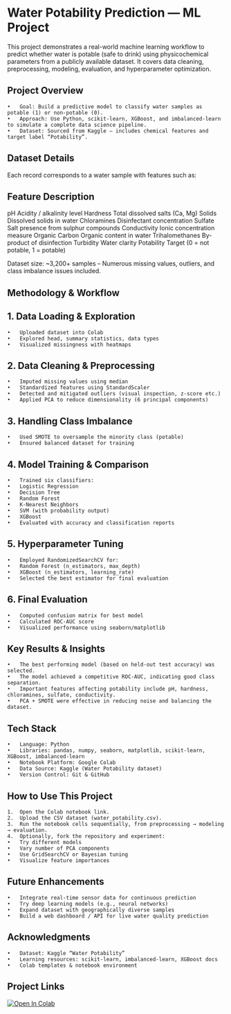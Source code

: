 # Water Potability Prediction — ML Project


This project demonstrates a real-world machine learning workflow to predict whether water is potable (safe to drink) using physicochemical parameters from a publicly available dataset. It covers data cleaning, preprocessing, modeling, evaluation, and hyperparameter optimization.


## Project Overview

	•	Goal: Build a predictive model to classify water samples as potable (1) or non-potable (0).
	•	Approach: Use Python, scikit-learn, XGBoost, and imbalanced-learn to simulate a complete data science pipeline.
	•	Dataset: Sourced from Kaggle — includes chemical features and target label “Potability”.


## Dataset Details

Each record corresponds to a water sample with features such as:

## Feature	Description

pH	Acidity / alkalinity level
Hardness	Total dissolved salts (Ca, Mg)
Solids	Dissolved solids in water
Chloramines	Disinfectant concentration
Sulfate	Salt presence from sulphur compounds
Conductivity	Ionic concentration measure
Organic Carbon	Organic content in water
Trihalomethanes	By-product of disinfection
Turbidity	Water clarity
Potability	Target (0 = not potable, 1 = potable)

Dataset size: ~3,200+ samples
– Numerous missing values, outliers, and class imbalance issues included.


## Methodology & Workflow

## 1. Data Loading & Exploration
	•	Uploaded dataset into Colab
	•	Explored head, summary statistics, data types
	•	Visualized missingness with heatmaps

## 2. Data Cleaning & Preprocessing
	•	Imputed missing values using median
	•	Standardized features using StandardScaler
	•	Detected and mitigated outliers (visual inspection, z-score etc.)
	•	Applied PCA to reduce dimensionality (6 principal components)

## 3. Handling Class Imbalance
	•	Used SMOTE to oversample the minority class (potable)
	•	Ensured balanced dataset for training

## 4. Model Training & Comparison
	•	Trained six classifiers:
	•	Logistic Regression
	•	Decision Tree
	•	Random Forest
	•	K-Nearest Neighbors
	•	SVM (with probability output)
	•	XGBoost
	•	Evaluated with accuracy and classification reports

## 5. Hyperparameter Tuning
	•	Employed RandomizedSearchCV for:
	•	Random Forest (n_estimators, max_depth)
	•	XGBoost (n_estimators, learning_rate)
	•	Selected the best estimator for final evaluation

## 6. Final Evaluation
	•	Computed confusion matrix for best model
	•	Calculated ROC-AUC score
	•	Visualized performance using seaborn/matplotlib


## Key Results & Insights
	•	The best performing model (based on held-out test accuracy) was selected.
	•	The model achieved a competitive ROC-AUC, indicating good class separation.
	•	Important features affecting potability include pH, hardness, chloramines, sulfate, conductivity.
	•	PCA + SMOTE were effective in reducing noise and balancing the dataset.


## Tech Stack
	•	Language: Python
	•	Libraries: pandas, numpy, seaborn, matplotlib, scikit-learn, XGBoost, imbalanced-learn
	•	Notebook Platform: Google Colab
	•	Data Source: Kaggle (Water Potability dataset)
	•	Version Control: Git & GitHub


## How to Use This Project
	1.	Open the Colab notebook link.
	2.	Upload the CSV dataset (water_potability.csv).
	3.	Run the notebook cells sequentially, from preprocessing → modeling → evaluation.
	4.	Optionally, fork the repository and experiment:
	•	Try different models
	•	Vary number of PCA components
	•	Use GridSearchCV or Bayesian tuning
	•	Visualize feature importances


## Future Enhancements
	•	Integrate real-time sensor data for continuous prediction
	•	Try deep learning models (e.g., neural networks)
	•	Expand dataset with geographically diverse samples
	•	Build a web dashboard / API for live water quality prediction


## Acknowledgments
	•	Dataset: Kaggle “Water Potability”
	•	Learning resources: scikit-learn, imbalanced-learn, XGBoost docs
	•	Colab templates & notebook environment


## Project Links

[![Open In Colab](https://colab.research.google.com/assets/colab-badge.svg)](https://colab.research.google.com/drive/1Vt6MAKRpaRp_scRK_dInba9ca9MnC_iM#scrollTo=v3ThowS_6ats)
